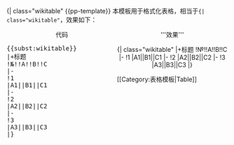 <includeonly>{| class="wikitable" </includeonly><noinclude>{{pp-template}}
本模板用于格式化表格，相当于<code>{| class="wikitable"</code>，效果如下：
<div style="width:50%; float:left;">
<div style="text-align: center;">代码</div>
<pre>{{subst:wikitable}}
|+标题
!№!!A!!B!!C
|-
!1
|A1||B1||C1
|-
!2
|A2||B2||C2
|-
!3
|A3||B3||C3
|}</pre></div>
<div style="float:right; width:50%;"><center>
'''效果'''

{| class="wikitable" 
|+标题
!№!!A!!B!!C
|-
!1
|A1||B1||C1
|-
!2
|A2||B2||C2
|-
!3
|A3||B3||C3
|}</center></div>
[[Category:表格模板|Table]]</noinclude>